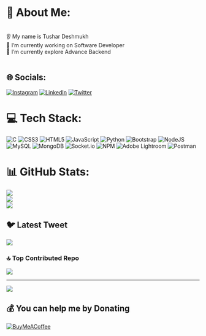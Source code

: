 # 💫 About Me:
<br>👂 My name is Tushar Deshmukh <br>🔭 I’m currently working on Software Developer <br>🌱 I’m currently explore Advance Backend <br><br>


## 🌐 Socials:
[![Instagram](https://img.shields.io/badge/Instagram-%23E4405F.svg?logo=Instagram&logoColor=white)](https://instagram.com/itzz_tushiii) [![LinkedIn](https://img.shields.io/badge/LinkedIn-%230077B5.svg?logo=linkedin&logoColor=white)](https://www.linkedin.com/in/tushii05) [![Twitter](https://img.shields.io/badge/Twitter-%231DA1F2.svg?logo=Twitter&logoColor=white)](https://twitter.com/Tushar_D_05) 

# 💻 Tech Stack:
![C](https://img.shields.io/badge/c-%2300599C.svg?style=for-the-badge&logo=c&logoColor=white) ![CSS3](https://img.shields.io/badge/css3-%231572B6.svg?style=for-the-badge&logo=css3&logoColor=white) ![HTML5](https://img.shields.io/badge/html5-%23E34F26.svg?style=for-the-badge&logo=html5&logoColor=white) ![JavaScript](https://img.shields.io/badge/javascript-%23323330.svg?style=for-the-badge&logo=javascript&logoColor=%23F7DF1E) ![Python](https://img.shields.io/badge/python-3670A0?style=for-the-badge&logo=python&logoColor=ffdd54) ![Bootstrap](https://img.shields.io/badge/bootstrap-%23563D7C.svg?style=for-the-badge&logo=bootstrap&logoColor=white) ![NodeJS](https://img.shields.io/badge/node.js-6DA55F?style=for-the-badge&logo=node.js&logoColor=white) ![MySQL](https://img.shields.io/badge/mysql-%2300f.svg?style=for-the-badge&logo=mysql&logoColor=white) ![MongoDB](https://img.shields.io/badge/MongoDB-%234ea94b.svg?style=for-the-badge&logo=mongodb&logoColor=white) ![Socket.io](https://img.shields.io/badge/Socket.io-black?style=for-the-badge&logo=socket.io&badgeColor=010101) ![NPM](https://img.shields.io/badge/NPM-%23000000.svg?style=for-the-badge&logo=npm&logoColor=white) ![Adobe Lightroom](https://img.shields.io/badge/Adobe%20Lightroom-31A8FF.svg?style=for-the-badge&logo=Adobe%20Lightroom&logoColor=white) ![Postman](https://img.shields.io/badge/Postman-FF6C37?style=for-the-badge&logo=postman&logoColor=white)
# 📊 GitHub Stats:
![](https://github-readme-stats.vercel.app/api?username=tushii05&theme=dark&hide_border=true&include_all_commits=false&count_private=false)<br/>
![](https://github-readme-streak-stats.herokuapp.com/?user=tushii05&theme=dark&hide_border=true)<br/>
![](https://github-readme-stats.vercel.app/api/top-langs/?username=tushii05&theme=dark&hide_border=true&include_all_commits=false&count_private=false&layout=compact)

## 🐦 Latest Tweet
[![](https://gtce.itsvg.in/api?username=Tushar_D_05)](https://github.com/VishwaGauravIn/github-twitter-card-embed)

### 🔝 Top Contributed Repo
![](https://github-contributor-stats.vercel.app/api?username=tushii05&limit=5&theme=dark&combine_all_yearly_contributions=true)

---
[![](https://visitcount.itsvg.in/api?id=tushii05&icon=0&color=0)](https://visitcount.itsvg.in)

  ## 💰 You can help me by Donating
  [![BuyMeACoffee](https://img.shields.io/badge/Buy%20Me%20a%20Coffee-ffdd00?style=for-the-badge&logo=buy-me-a-coffee&logoColor=black)](https://buymeacoffee.com/https://auth.geeksforgeeks.org/user/tushardeshmukh01) 

  
<!-- Proudly created with GPRM ( https://gprm.itsvg.in ) -->
